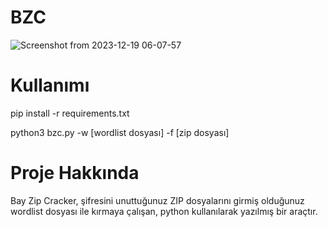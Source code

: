 # BZC
![Screenshot from 2023-12-19 06-07-57](https://github.com/baycpp/BZC/assets/124257665/e8d2fedf-297b-48ba-9526-5b5cc83e4736)

# Kullanımı
pip install -r requirements.txt

python3 bzc.py -w [wordlist dosyası] -f [zip dosyası]

# Proje Hakkında
Bay Zip Cracker, şifresini unuttuğunuz ZIP dosyalarını girmiş olduğunuz wordlist dosyası ile kırmaya çalışan, python kullanılarak yazılmış bir araçtır.
